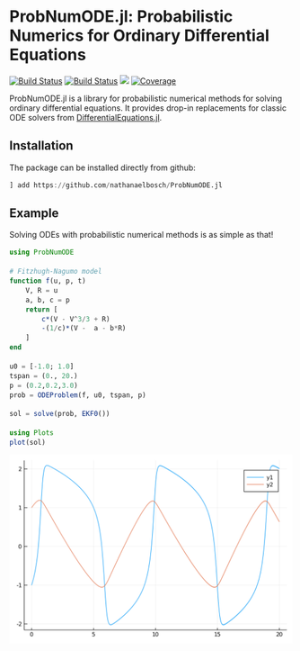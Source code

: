 # ProbNumODE.jl: Probabilistic Numerics for Ordinary Differential Equations

[![Build Status](https://travis-ci.com/nathanaelbosch/ProbNumODE.jl.svg?branch=master)](https://travis-ci.com/nathanaelbosch/ProbNumODE.jl)
[![Build Status](https://ci.appveyor.com/api/projects/status/github/nathanaelbosch/ProbNumODE.jl?svg=true)](https://ci.appveyor.com/project/nathanaelbosch/ProbNumODE-jl)
[![](https://img.shields.io/badge/docs-dev-blue.svg)](https://nathanaelbosch.github.io/ProbNumODE.jl/dev)
[![Coverage](https://codecov.io/gh/nathanaelbosch/ProbNumODE.jl/branch/master/graph/badge.svg)](https://codecov.io/gh/nathanaelbosch/ProbNumODE.jl)
<!-- [![Code Style: Blue](https://img.shields.io/badge/code%20style-blue-4495d1.svg)](https://github.com/invenia/BlueStyle) -->
<!-- [![](https://img.shields.io/badge/docs-stable-blue.svg)](https://nathanaelbosch.github.io/ProbNumODE.jl/stable) -->
<!-- [![ColPrac: Contributor's Guide on Collaborative Practices for Community Packages](https://img.shields.io/badge/ColPrac-Contributor's%20Guide-blueviolet)](https://github.com/SciML/ColPrac) -->


ProbNumODE.jl is a library for probabilistic numerical methods for solving ordinary differential equations.
It provides drop-in replacements for classic ODE solvers from [DifferentialEquations.jl](https://docs.sciml.ai/stable/).


## Installation
The package can be installed directly from github:
```julia
] add https://github.com/nathanaelbosch/ProbNumODE.jl
```


## Example
Solving ODEs with probabilistic numerical methods is as simple as that!
```julia
using ProbNumODE

# Fitzhugh-Nagumo model
function f(u, p, t)
    V, R = u
    a, b, c = p
    return [
        c*(V - V^3/3 + R)
        -(1/c)*(V -  a - b*R)
    ]
end

u0 = [-1.0; 1.0]
tspan = (0., 20.)
p = (0.2,0.2,3.0)
prob = ODEProblem(f, u0, tspan, p)

sol = solve(prob, EKF0())

using Plots
plot(sol)
```
![Fitzhugh-Nagumo Solution](./docs/src/figures/fitzhugh_nagumo.svg?raw=true "Fitzhugh-Nagumo Solution")

